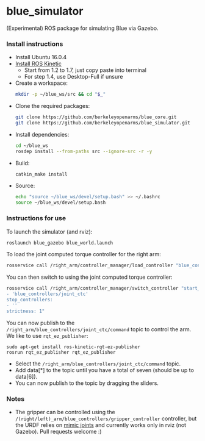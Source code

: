 # blue_simulator
(Experimental) ROS package for simulating Blue via Gazebo.

### Install instructions

- Install Ubuntu 16.0.4
- [Install ROS Kinetic](http://wiki.ros.org/kinetic/Installation/Ubuntu)
  - Start from 1.2 to 1.7, just copy paste into terminal 
  - For step 1.4, use Desktop-Full if unsure
- Create a workspace:
  ```bash
  mkdir -p ~/blue_ws/src && cd "$_"
  ```
- Clone the required packages:
  ```bash
  git clone https://github.com/berkeleyopenarms/blue_core.git
  git clone https://github.com/berkeleyopenarms/blue_simulator.git
  ```
- Install dependencies:
  ```bash
  cd ~/blue_ws
  rosdep install --from-paths src --ignore-src -r -y
  ```
- Build:
  ```bash
  catkin_make install
  ```
- Source:
  ```bash
  echo "source ~/blue_ws/devel/setup.bash" >> ~/.bashrc
  source ~/blue_ws/devel/setup.bash
  ```

### Instructions for use
To launch the simulator (and rviz):
```bash
roslaunch blue_gazebo blue_world.launch
```

To load the joint computed torque controller for the right arm:
```bash
rosservice call /right_arm/controller_manager/load_controller "blue_controllers/joint_ctc"
```

You can then switch to using the joint computed torque controller:

```bash
rosservice call /right_arm/controller_manager/switch_controller "start_controllers:
- 'blue_controllers/joint_ctc'
stop_controllers:
- ''
strictness: 1"
```

You can now publish to the `/right_arm/blue_controllers/joint_ctc/command` topic to control the arm. We like to use `rqt_ez_publisher`:
```
sudo apt-get install ros-kinetic-rqt-ez-publisher
rosrun rqt_ez_publisher rqt_ez_publisher
```
* Select the `/right_arm/blue_controllers/joint_ctc/command` topic.
* Add data[*] to the topic until you have a total of seven (should be up to data[6]).
* You can now publish to the topic by dragging the sliders.

### Notes
* The gripper can be controlled using the `/(right/left)_arm/blue_controllers/gripper_controller` controller, but the URDF relies on [mimic joints](http://wiki.ros.org/urdf/XML/joint) and currently works only in rviz (not Gazebo). Pull requests welcome :)
